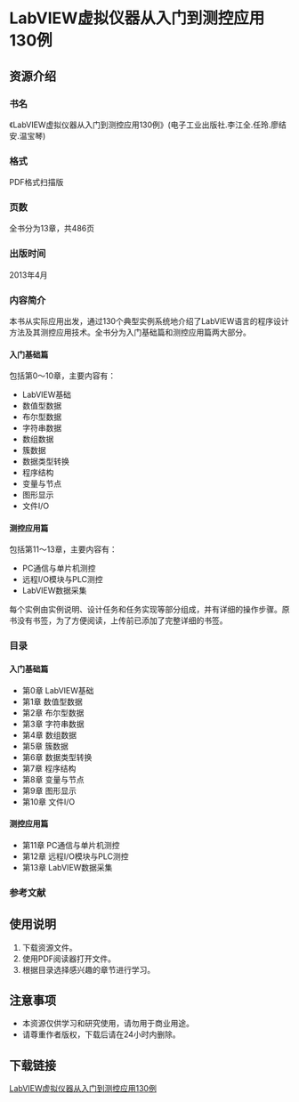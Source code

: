 # LabVIEW虚拟仪器从入门到测控应用130例

## 资源介绍

### 书名
《LabVIEW虚拟仪器从入门到测控应用130例》(电子工业出版社.李江全.任玲.廖结安.温宝琴)

### 格式
PDF格式扫描版

### 页数
全书分为13章，共486页

### 出版时间
2013年4月

### 内容简介
本书从实际应用出发，通过130个典型实例系统地介绍了LabVIEW语言的程序设计方法及其测控应用技术。全书分为入门基础篇和测控应用篇两大部分。

#### 入门基础篇
包括第0～10章，主要内容有：
- LabVIEW基础
- 数值型数据
- 布尔型数据
- 字符串数据
- 数组数据
- 簇数据
- 数据类型转换
- 程序结构
- 变量与节点
- 图形显示
- 文件I/O

#### 测控应用篇
包括第11～13章，主要内容有：
- PC通信与单片机测控
- 远程I/O模块与PLC测控
- LabVIEW数据采集

每个实例由实例说明、设计任务和任务实现等部分组成，并有详细的操作步骤。原书没有书签，为了方便阅读，上传前已添加了完整详细的书签。

### 目录
#### 入门基础篇
- 第0章 LabVIEW基础
- 第1章 数值型数据
- 第2章 布尔型数据
- 第3章 字符串数据
- 第4章 数组数据
- 第5章 簇数据
- 第6章 数据类型转换
- 第7章 程序结构
- 第8章 变量与节点
- 第9章 图形显示
- 第10章 文件I/O

#### 测控应用篇
- 第11章 PC通信与单片机测控
- 第12章 远程I/O模块与PLC测控
- 第13章 LabVIEW数据采集

### 参考文献

## 使用说明
1. 下载资源文件。
2. 使用PDF阅读器打开文件。
3. 根据目录选择感兴趣的章节进行学习。

## 注意事项
- 本资源仅供学习和研究使用，请勿用于商业用途。
- 请尊重作者版权，下载后请在24小时内删除。

## 下载链接

[LabVIEW虚拟仪器从入门到测控应用130例](https://pan.quark.cn/s/00cfb8322795)
